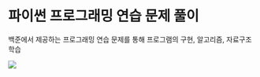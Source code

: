 # 파이썬 프로그래밍 연습 문제 풀이

백준에서 제공하는 프로그래밍 연습 문제를 통해 프로그램의 구현, 알고리즘, 자료구조 학습

<a href = "https://www.acmicpc.net/user/glacierl" target="_blank">
<img src="https://img.shields.io/badge/Link-a593e0">
</a>
